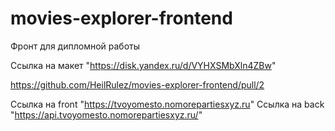 # movies-explorer-frontend
Фронт для дипломной работы

Ссылка на макет "https://disk.yandex.ru/d/VYHXSMbXln4ZBw"

https://github.com/HeilRulez/movies-explorer-frontend/pull/2


Ссылка на front "https://tvoyomesto.nomorepartiesxyz.ru"
Ссылка на back "https://api.tvoyomesto.nomorepartiesxyz.ru/"
